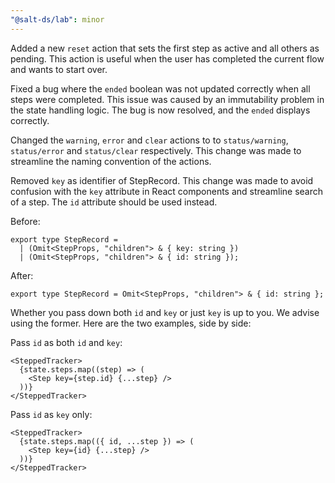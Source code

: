 ```yaml
---
"@salt-ds/lab": minor
---
```


Added a new `reset` action that sets the first step as active and all others as pending. This action is useful when the user has completed the current flow and wants to start over.

Fixed a bug where the `ended` boolean was not updated correctly when all steps were completed. This issue was caused by an immutability problem in the state handling logic. The bug is now resolved, and the `ended` displays correctly.

Changed the `warning`, `error` and `clear` actions to to `status/warning`, `status/error` and `status/clear` respectively. This change was made to streamline the naming convention of the actions.

Removed `key` as identifier of StepRecord. This change was made to avoid confusion with the `key` attribute in React components and streamline search of a step. The `id` attribute should be used instead.

Before:

```tsx
export type StepRecord =
  | (Omit<StepProps, "children"> & { key: string })
  | (Omit<StepProps, "children"> & { id: string });
```

After:

```tsx
export type StepRecord = Omit<StepProps, "children"> & { id: string };
```

Whether you pass down both `id` and `key` or just `key` is up to you. We advise using the former. Here are the two examples, side by side:

Pass `id` as both `id` and `key`:

```tsx
<SteppedTracker>
  {state.steps.map((step) => (
    <Step key={step.id} {...step} />
  ))}
</SteppedTracker>
```

Pass `id` as `key` only:

```tsx
<SteppedTracker>
  {state.steps.map(({ id, ...step }) => (
    <Step key={id} {...step} />
  ))}
</SteppedTracker>
```

